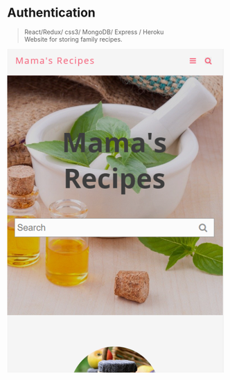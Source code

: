 # Authentication
> React/Redux/ css3/ MongoDB/ Express / Heroku <br />
> Website for storing family recipes.


<img src="frontend/public/images/lm-recipes.PNG" width="500">
